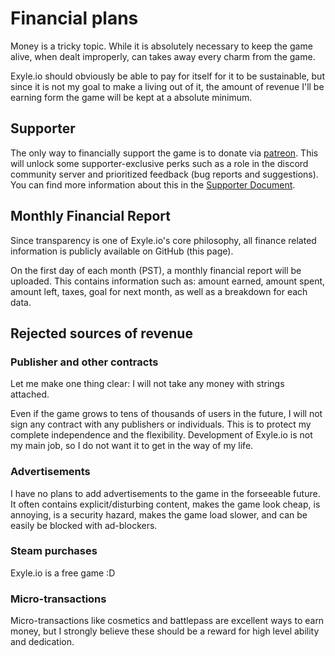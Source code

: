 # Financial plans

Money is a tricky topic. While it is absolutely necessary to keep the game alive,
when dealt improperly, can takes away every charm from the game.

Exyle.io should obviously be able to pay for itself for it to be sustainable,
but since it is not my goal to make a living out of it, the amount of revenue
I'll be earning form the game will be kept at a absolute minimum.

## Supporter

The only way to financially support the game is to donate via
[patreon](https://www.patreon.com/developomp). This will unlock some supporter-exclusive
perks such as a role in the discord community server and prioritized feedback
(bug reports and suggestions). You can find more information about this in the
[Supporter Document](../game-design/supporter.md).

## Monthly Financial Report

Since transparency is one of Exyle.io's core philosophy, all finance
related information is publicly available on GitHub (this page).

On the first day of each month (PST), a monthly financial report will be uploaded.
This contains information such as: amount earned, amount spent, amount left,
taxes, goal for next month, as well as a breakdown for each data.

## Rejected sources of revenue

### Publisher and other contracts

Let me make one thing clear: I will not take any money with strings attached.

Even if the game grows to tens of thousands of users in the future,
I will not sign any contract with any publishers or individuals.
This is to protect my complete independence and the flexibility.
Development of Exyle.io is not my main job, so I do not want it to get in the
way of my life.

### Advertisements

I have no plans to add advertisements to the game in the forseeable future.
It often contains explicit/disturbing content, makes the game look cheap,
is annoying, is a security hazard, makes the game load slower,
and can be easily be blocked with ad-blockers.

### Steam purchases

Exyle.io is a free game :D

### Micro-transactions

Micro-transactions like cosmetics and battlepass are excellent ways to earn money,
but I strongly believe these should be a reward for high level ability and dedication.
